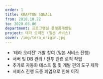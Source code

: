 ```yaml
---
order: 1
title: KRAFTON SQUALL
from: 2018.10.22
to: 2020.03.06
department: 프로그램실 플랫폼개발팀
project: 테라 오리진 (일본 서비스)
cover: /img/tera_origin.jpg
---
```


* '테라 오리진' 개발 참여 (일본 서비스 진행)
* 서버 및 DB 관리 / 전투 관련 로직 작업
* 추가로 자동화 테스트 툴 및 개발 편의 도구 제작
* 서비스 진행 도중 폐업으로 인해 이직